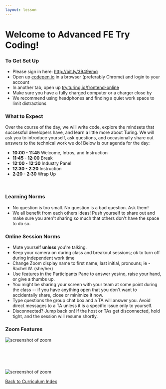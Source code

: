 ```yaml
---
layout: lesson
---
```


# Welcome to Advanced FE Try Coding!

### To Get Set Up

- Please sign in here: <a target="blank" href="http://bit.ly/3949emq"> http://bit.ly/3949emq</a>
- Open up <a target="blank" href="http://codepen.io/">codepen.io</a> in a browser (preferably Chrome) and login to your account
- In another tab, open up <a target="blank" href="https://try.turing.io/frontend-online">try.turing.io/frontend-online</a>
- Make sure you have a fully charged computer or a charger close by
- We recommend using headphones and finding a quiet work space to limit distractions

### What to Expect

Over the course of the day, we will write code, explore the mindsets that successful developers have, and learn a little more about Turing.  We will ask you to introduce yourself, ask questions, and occasionally share out answers to the technical work we do! Below is our agenda for the day:

- **10:00 - 11:45** Welcome, Intros, and Instruction
- **11:45 - 12:00** Break
- **12:00 - 12:30** Industry Panel
- **12:30 - 2:20**  Instruction
- **2:20  - 2:30**  Wrap Up

<br>

### Learning Norms

- No question is too small. No question is a bad question. Ask them!
- We all benefit from each others ideas! Push yourself to share out and make sure you aren't sharing _so_ much that others don't have the space to do so.

### Online Session Norms

- Mute yourself **unless** you're talking.
- Keep your camera on during class and breakout sessions; ok to turn off during independent work time
- Change Zoom display name to first name, last initial, pronouns; ie - Rachel W. (she/her)
- Use features in the Participants Pane to answer yes/no, raise your hand, or give a thumbs up.
- You might be sharing your screen with your team at some point during the class -- if you have anything open that you don't want to accidentally share, close or minimize it now.
- Type questions the group chat box and a TA will answer you. Avoid direct messages to a TA unless it is a specific issue only to yourself.
- Disconnected? Jump back on! If the host or TAs get disconnected, hold tight, and the session will resume shortly.

### Zoom Features

<img src="{{ site.url }}/assets/images/zoom-controls.png" alt="screenshot of zoom">
<br>
<br>
<br>
<br>
<br>
<br>
<img src="{{ site.url }}/assets/images/zoom-markedup.png" alt="screenshot of zoom">

<a href="../">Back to Curriculum Index</a>
